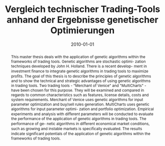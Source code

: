 ---
abstract: This master thesis deals with the application of genetic algorithms within  the
  frameworks of trading tools. Genetic algorithms are stochastic optimi-  zation techniques
  developed by John H. Holland. There is a recent develop-  ment in investment &#64257;nance
  to integrate genetic algorithms in trading tools  to maximize pro&#64257;ts. The
  goal of this thesis is to describe the principles of  genetic algorithms and to
  show the technical and strategic advantages of  using genetic algorithms in trading
  tools. Two trading tools -  "Merchant of  Venice" and  "MultiCharts" - have been
  chosen for this purpose. They will  be examined and compared in regards to common
  characteristics such as  features, license details, costs and system requirements.
  Merchant of Venice  uses genetic algorithms for input parameter optimization and
  buy/sell rules  generation. MultiCharts uses genetic algorithms for input parameter
  optimi-  zation and portfolio optimization. Empirical experiments and analysis with  di&#64256;erent
  parameters will be conducted to evaluate the performance of the  application of
  genetic algorithms in trading tools. The performance of ge-  netic algorithms in
  di&#64256;erent economical market conditions, such as growing  and instable markets
  is speci&#64257;cally evaluated. The results indicate signi&#64257;cant  potentials
  of the application of genetic algorithms within the frameworks of  trading tools.
authors:
- Lei Zhu
date: '2010-01-01'
featured: false
publication_types:
- '7'
publishDate: '2010-01-01'
title: Vergleich technischer Trading-Tools anhand der Ergebnisse genetischer Optimierungen
url_pdf: ''
---